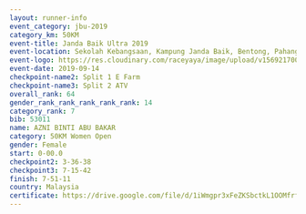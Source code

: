 ```yaml
---
layout: runner-info 
event_category: jbu-2019 
category_km: 50KM 
event-title: Janda Baik Ultra 2019 
event-location: Sekolah Kebangsaan, Kampung Janda Baik, Bentong, Pahang, Malaysia 
event-logo: https://res.cloudinary.com/raceyaya/image/upload/v1569217009/logo/janda-baik_vch1pc.jpg 
event-date: 2019-09-14 
checkpoint-name2: Split 1 E Farm 
checkpoint-name3: Split 2 ATV 
overall_rank: 64
gender_rank_rank_rank_rank_rank: 14
category_rank: 7
bib: 53011
name: AZNI BINTI ABU BAKAR
category: 50KM Women Open
gender: Female
start: 0-00.0
checkpoint2: 3-36-38
checkpoint3: 7-15-42
finish: 7-51-11
country: Malaysia
certificate: https://drive.google.com/file/d/1iWmgpr3xFeZKSbctkL1OOMfrfgv9dME2/view?usp=sharing
---
```

